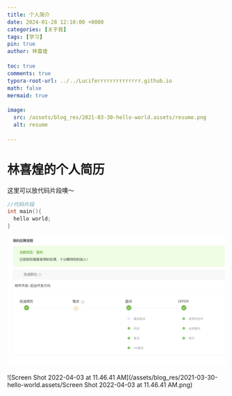 ```yaml
---
title: 个人简介
date: 2024-01-28 12:10:00 +0800
categories: [关于我]
tags: [学习]
pin: true
author: 林喜煌

toc: true
comments: true
typora-root-url: ../../Luciferrrrrrrrrrrrrr.github.io
math: false
mermaid: true

image:
  src: /assets/blog_res/2021-03-30-hello-world.assets/resume.png
  alt: resume

---
```


# 林喜煌的个人简历


这里可以放代码片段噢～
```c++
//代码片段
int main(){
  hello world;
}
```

![image-20220327184021601](/assets/blog_res/2021-03-30-hello-world.assets/image-20220327184021601.png)

![Screen Shot 2022-04-03 at 11.46.41 AM](/assets/blog_res/2021-03-30-hello-world.assets/Screen Shot 2022-04-03 at 11.46.41 AM.png)

